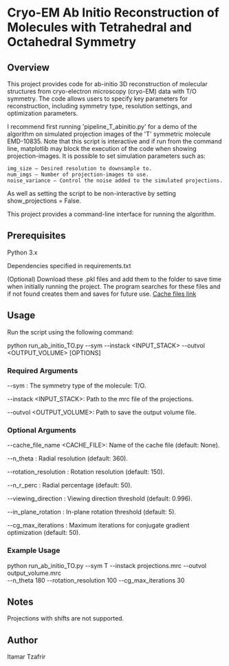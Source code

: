 # Cryo-EM Ab Initio Reconstruction of Molecules with Tetrahedral and Octahedral Symmetry 

## Overview

This project provides code for ab-initio 3D reconstruction of molecular structures from cryo-electron microscopy (cryo-EM) data with T/O symmetry. The code allows users to specify key parameters for reconstruction, including symmetry type, resolution settings, and optimization parameters.

I recommend first running 'pipeline_T_abinitio.py' for a demo of the algorithm on simulated projection images of the 'T' symmetric molecule EMD-10835. Note that this script is interactive and if run from the command line, matplotlib may block the execution of the code when showing projection-images.
It is possible to set simulation parameters such as:

    img_size – Desired resolution to downsample to.
    num_imgs – Number of projection-images to use.
    noise_variance – Control the noise added to the simulated projections.
As well as setting the script to be non-interactive by setting show_projections = False.

This project provides a command-line interface for running the algorithm.


## Prerequisites

Python 3.x

Dependencies specified in requirements.txt

(Optional) Download these .pkl files and add them to the folder to save time when initially running the project. The program searches for these files and if not found creates them and saves for future use.
[Cache files link](https://drive.google.com/drive/folders/1tIeMKDZIsrmYuxMR4t_vRwOqUtnYGcp4?usp=sharing)

## Usage

Run the script using the following command:

python run_ab_initio_TO.py --sym <SYMMETRY> --instack <INPUT_STACK> --outvol <OUTPUT_VOLUME> [OPTIONS]

### Required Arguments

--sym <SYMMETRY>: The symmetry type of the molecule: T/O.

--instack <INPUT_STACK>: Path to the mrc file of the projections.

--outvol <OUTPUT_VOLUME>: Path to save the output volume file.

### Optional Arguments

--cache_file_name <CACHE_FILE>: Name of the cache file (default: None).

--n_theta <N>: Radial resolution (default: 360).

--rotation_resolution <N>: Rotation resolution (default: 150).

--n_r_perc <PERCENTAGE>: Radial percentage (default: 50).

--viewing_direction <THRESHOLD>: Viewing direction threshold (default: 0.996).

--in_plane_rotation <THRESHOLD>: In-plane rotation threshold (default: 5).

--cg_max_iterations <N>: Maximum iterations for conjugate gradient optimization (default: 50).

### Example Usage

python run_ab_initio_TO.py --sym T --instack projections.mrc --outvol output_volume.mrc \
                 --n_theta 180 --rotation_resolution 100 --cg_max_iterations 30

## Notes

Projections with shifts are not supported.

## Author
Itamar Tzafrir


